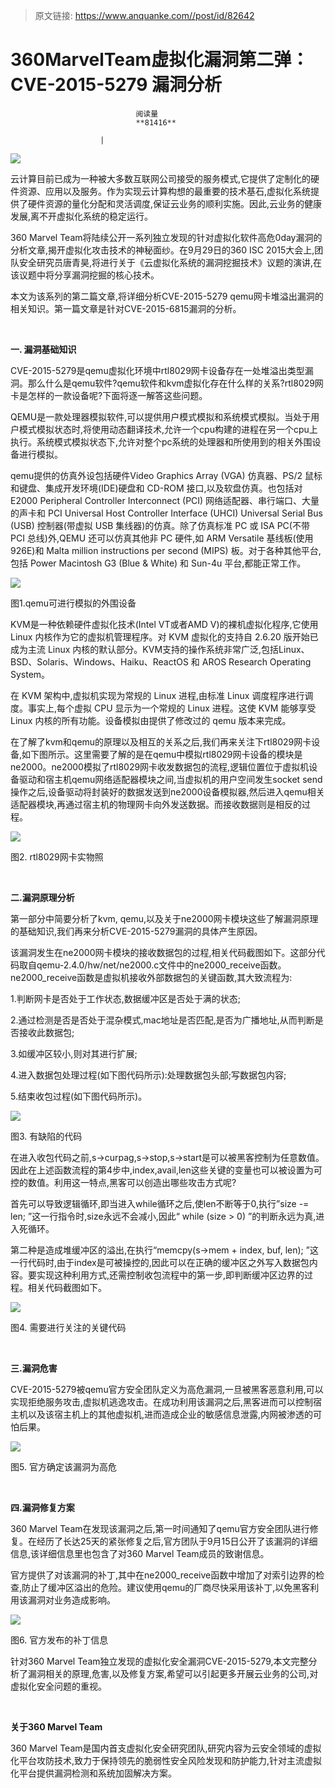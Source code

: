 > 原文链接: https://www.anquanke.com//post/id/82642 


# 360MarvelTeam虚拟化漏洞第二弹：CVE-2015-5279 漏洞分析


                                阅读量   
                                **81416**
                            
                        |
                        
                                                                                    



[![](https://p3.ssl.qhimg.com/t01e522f683be397475.jpg)](https://p3.ssl.qhimg.com/t01e522f683be397475.jpg)

云计算目前已成为一种被大多数互联网公司接受的服务模式,它提供了定制化的硬件资源、应用以及服务。作为实现云计算构想的最重要的技术基石,虚拟化系统提供了硬件资源的量化分配和灵活调度,保证云业务的顺利实施。因此,云业务的健康发展,离不开虚拟化系统的稳定运行。

360 Marvel Team将陆续公开一系列独立发现的针对虚拟化软件高危0day漏洞的分析文章,揭开虚拟化攻击技术的神秘面纱。在9月29日的360 ISC 2015大会上,团队安全研究员唐青昊,将进行关于《云虚拟化系统的漏洞挖掘技术》议题的演讲,在该议题中将分享漏洞挖掘的核心技术。

本文为该系列的第二篇文章,将详细分析CVE-2015-5279 qemu网卡堆溢出漏洞的相关知识。第一篇文章是针对CVE-2015-6815漏洞的分析。

**<br>**

**一. 漏洞基础知识**

CVE-2015-5279是qemu虚拟化环境中rtl8029网卡设备存在一处堆溢出类型漏洞。那么什么是qemu软件?qemu软件和kvm虚拟化存在什么样的关系?rtl8029网卡是怎样的一款设备呢?下面将逐一解答这些问题。

QEMU是一款处理器模拟软件,可以提供用户模式模拟和系统模式模拟。当处于用户模式模拟状态时,将使用动态翻译技术,允许一个cpu构建的进程在另一个cpu上执行。系统模式模拟状态下,允许对整个pc系统的处理器和所使用到的相关外围设备进行模拟。

qemu提供的仿真外设包括硬件Video Graphics Array (VGA) 仿真器、PS/2 鼠标和键盘、集成开发环境(IDE)硬盘和 CD-ROM 接口,以及软盘仿真。也包括对E2000 Peripheral Controller Interconnect (PCI) 网络适配器、串行端口、大量的声卡和 PCI Universal Host Controller Interface (UHCI) Universal Serial Bus (USB) 控制器(带虚拟 USB 集线器)的仿真。除了仿真标准 PC 或 ISA PC(不带 PCI 总线)外,QEMU 还可以仿真其他非 PC 硬件,如 ARM Versatile 基线板(使用 926E)和 Malta million instructions per second (MIPS) 板。对于各种其他平台,包括 Power Macintosh G3 (Blue &amp; White) 和 Sun-4u 平台,都能正常工作。



[![](https://p2.ssl.qhimg.com/t01ccb243e6f5fa7e3d.jpg)](https://p2.ssl.qhimg.com/t01ccb243e6f5fa7e3d.jpg)

图1.qemu可进行模拟的外围设备<br>

KVM是一种依赖硬件虚拟化技术(Intel VT或者AMD V)的裸机虚拟化程序,它使用 Linux 内核作为它的虚拟机管理程序。对 KVM 虚拟化的支持自 2.6.20 版开始已成为主流 Linux 内核的默认部分。KVM支持的操作系统非常广泛,包括Linux、BSD、Solaris、Windows、Haiku、ReactOS 和 AROS Research Operating System。

在 KVM 架构中,虚拟机实现为常规的 Linux 进程,由标准 Linux 调度程序进行调度。事实上,每个虚拟 CPU 显示为一个常规的 Linux 进程。这使 KVM 能够享受 Linux 内核的所有功能。设备模拟由提供了修改过的 qemu 版本来完成。

在了解了kvm和qemu的原理以及相互的关系之后,我们再来关注下rtl8029网卡设备,如下图所示。这里需要了解的是在qemu中模拟rtl8029网卡设备的模块是ne2000。ne2000模拟了rtl8029网卡收发数据包的流程,逻辑位置位于虚拟机设备驱动和宿主机qemu网络适配器模块之间,当虚拟机的用户空间发生socket send操作之后,设备驱动将封装好的数据发送到ne2000设备模拟器,然后进入qemu相关适配器模块,再通过宿主机的物理网卡向外发送数据。而接收数据则是相反的过程。



[![](https://p4.ssl.qhimg.com/t016bc814f7c9fc93f9.jpg)](https://p4.ssl.qhimg.com/t016bc814f7c9fc93f9.jpg)

图2. rtl8029网卡实物照<br>

<br>

**二.漏洞原理分析**

第一部分中简要分析了kvm, qemu,以及关于ne2000网卡模块这些了解漏洞原理的基础知识,我们再来分析CVE-2015-5279漏洞的具体产生原因。

该漏洞发生在ne2000网卡模块的接收数据包的过程,相关代码截图如下。这部分代码取自qemu-2.4.0/hw/net/ne2000.c文件中的ne2000_receive函数。ne2000_receive函数是虚拟机接收外部数据包的关键函数,其大致流程为:

1.判断网卡是否处于工作状态,数据缓冲区是否处于满的状态;

2.通过检测是否是否处于混杂模式,mac地址是否匹配,是否为广播地址,从而判断是否接收此数据包;

3.如缓冲区较小,则对其进行扩展;

4.进入数据包处理过程(如下图代码所示):处理数据包头部;写数据包内容;

5.结束收包过程(如下图代码所示)。

[![](https://p1.ssl.qhimg.com/t0142da989e664d1c27.jpg)](https://p1.ssl.qhimg.com/t0142da989e664d1c27.jpg)

图3. 有缺陷的代码<br>

在进入收包代码之前,s-&gt;curpag,s-&gt;stop,s-&gt;start是可以被黑客控制为任意数值。因此在上述函数流程的第4步中,index,avail,len这些关键的变量也可以被设置为可控的数值。利用这一特点,黑客可以创造出哪些攻击方式呢?

首先可以导致逻辑循环,即当进入while循环之后,使len不断等于0,执行”size -= len; ”这一行指令时,size永远不会减小,因此“ while (size &gt; 0) ”的判断永远为真,进入死循环。

第二种是造成堆缓冲区的溢出,在执行“memcpy(s-&gt;mem + index, buf, len); ”这一行代码时,由于index是可被操控的,因此可以在正确的缓冲区之外写入数据包内容。要实现这种利用方式,还需控制收包流程中的第一步,即判断缓冲区边界的过程。相关代码截图如下。

[![](https://p2.ssl.qhimg.com/t01b7b07e11236ab349.jpg)](https://p2.ssl.qhimg.com/t01b7b07e11236ab349.jpg)

图4. 需要进行关注的关键代码<br>

<br>

**三.漏洞危害**

CVE-2015-5279被qemu官方安全团队定义为高危漏洞,一旦被黑客恶意利用,可以实现拒绝服务攻击,虚拟机逃逸攻击。在成功利用该漏洞之后,黑客进而可以控制宿主机以及该宿主机上的其他虚拟机,进而造成企业的敏感信息泄露,内网被渗透的可怕后果。



[![](https://p4.ssl.qhimg.com/t01800624666e6c0a30.jpg)](https://p4.ssl.qhimg.com/t01800624666e6c0a30.jpg)

图5. 官方确定该漏洞为高危<br>

<br>

**四.漏洞修复方案**

360 Marvel Team在发现该漏洞之后,第一时间通知了qemu官方安全团队进行修复。在经历了长达25天的紧张修复之后,官方团队于9月15日公开了该漏洞的详细信息,该详细信息里也包含了对360 Marvel Team成员的致谢信息。

官方提供了对该漏洞的补丁,其中在ne2000_receive函数中增加了对索引边界的检查,防止了缓冲区溢出的危险。建议使用qemu的厂商尽快采用该补丁,以免黑客利用该漏洞对业务造成影响。

[![](https://p1.ssl.qhimg.com/t01c4c6ae86c753cc1e.jpg)](https://p1.ssl.qhimg.com/t01c4c6ae86c753cc1e.jpg)

图6. 官方发布的补丁信息<br>

针对360 Marvel Team独立发现的虚拟化安全漏洞CVE-2015-5279,本文完整分析了漏洞相关的原理,危害,以及修复方案,希望可以引起更多开展云业务的公司,对虚拟化安全问题的重视。 

**<br>**

**关于360 Marvel Team**

360 Marvel Team是国内首支虚拟化安全研究团队,研究内容为云安全领域的虚拟化平台攻防技术,致力于保持领先的脆弱性安全风险发现和防护能力,针对主流虚拟化平台提供漏洞检测和系统加固解决方案。
